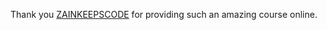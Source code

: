 Thank you [ZAINKEEPSCODE](https://www.youtube.com/c/ZAINKEEPSCODE) for providing such an amazing course online.